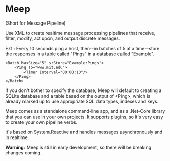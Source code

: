 # Meep

(Short for Message Pipeline) 

Use XML to create realtime message processing pipelines that receive, filter, 
modify, act upon, and output discrete messages.

E.G.: Every 10 seconds ping a host, then--in batches of 5 at a time--store the
responses in a table called "Pings" in a database called "Example".

    <Batch MaxSize="5" s:Store="Example:Pings">
        <Ping To="www.mit.edu">
            <Timer Interval="00:00:10"/>
        </Ping>
    </Batch>
    
If you don't bother to specify the database, Meep will default to creating a 
SQLite database and a table based on the output of &lt;Ping&gt;, which is already
marked up to use appropriate SQL data types, indexes and keys.

Meep comes as a standalone command-line app, and as a .Net-Core library that
you can use in your own projects. It supports plugins, so it's very easy to
create your own pipeline verbs.

It's based on System.Reactive and handles messages asynchronously and in 
realtime.

**Warning:** Meep is still in early development, so there will be breaking 
changes coming.